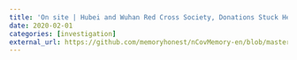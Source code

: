 ```yaml
---
title: 'On site | Hubei and Wuhan Red Cross Society, Donations Stuck Here?'
date: 2020-02-01
categories: [investigation]
external_url: https://github.com/memoryhonest/nCovMemory-en/blob/master/docs/2020-02-01/donations_stuck_here.md
---
```

